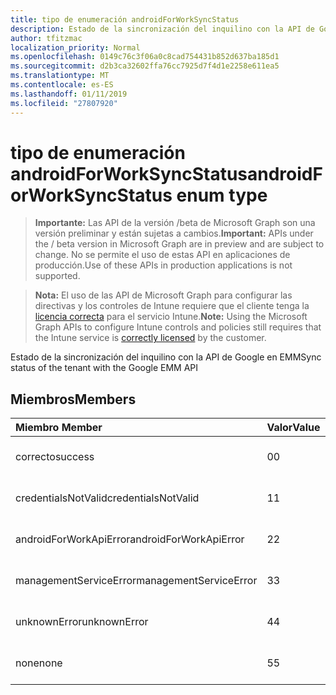 ```yaml
---
title: tipo de enumeración androidForWorkSyncStatus
description: Estado de la sincronización del inquilino con la API de Google en EMM
author: tfitzmac
localization_priority: Normal
ms.openlocfilehash: 0149c76c3f06a0c8cad754431b852d637ba185d1
ms.sourcegitcommit: d2b3ca32602ffa76cc7925d7f4d1e2258e611ea5
ms.translationtype: MT
ms.contentlocale: es-ES
ms.lasthandoff: 01/11/2019
ms.locfileid: "27807920"
---
```

# <a name="androidforworksyncstatus-enum-type"></a><span data-ttu-id="561c9-103">tipo de enumeración androidForWorkSyncStatus</span><span class="sxs-lookup"><span data-stu-id="561c9-103">androidForWorkSyncStatus enum type</span></span>

> <span data-ttu-id="561c9-104">**Importante:** Las API de la versión /beta de Microsoft Graph son una versión preliminar y están sujetas a cambios.</span><span class="sxs-lookup"><span data-stu-id="561c9-104">**Important:** APIs under the / beta version in Microsoft Graph are in preview and are subject to change.</span></span> <span data-ttu-id="561c9-105">No se permite el uso de estas API en aplicaciones de producción.</span><span class="sxs-lookup"><span data-stu-id="561c9-105">Use of these APIs in production applications is not supported.</span></span>

> <span data-ttu-id="561c9-106">**Nota:** El uso de las API de Microsoft Graph para configurar las directivas y los controles de Intune requiere que el cliente tenga la [licencia correcta](https://go.microsoft.com/fwlink/?linkid=839381) para el servicio Intune.</span><span class="sxs-lookup"><span data-stu-id="561c9-106">**Note:** Using the Microsoft Graph APIs to configure Intune controls and policies still requires that the Intune service is [correctly licensed](https://go.microsoft.com/fwlink/?linkid=839381) by the customer.</span></span>

<span data-ttu-id="561c9-107">Estado de la sincronización del inquilino con la API de Google en EMM</span><span class="sxs-lookup"><span data-stu-id="561c9-107">Sync status of the tenant with the Google EMM API</span></span>
## <a name="members"></a><span data-ttu-id="561c9-108">Miembros</span><span class="sxs-lookup"><span data-stu-id="561c9-108">Members</span></span>
|<span data-ttu-id="561c9-109">Miembro	</span><span class="sxs-lookup"><span data-stu-id="561c9-109">Member</span></span>|<span data-ttu-id="561c9-110">Valor</span><span class="sxs-lookup"><span data-stu-id="561c9-110">Value</span></span>|<span data-ttu-id="561c9-111">Descripción</span><span class="sxs-lookup"><span data-stu-id="561c9-111">Description</span></span>|
|:---|:---|:---|
|<span data-ttu-id="561c9-112">correcto</span><span class="sxs-lookup"><span data-stu-id="561c9-112">success</span></span>|<span data-ttu-id="561c9-113">0</span><span class="sxs-lookup"><span data-stu-id="561c9-113">0</span></span>|<span data-ttu-id="561c9-114">Todavía no documentado</span><span class="sxs-lookup"><span data-stu-id="561c9-114">Not yet documented</span></span>|
|<span data-ttu-id="561c9-115">credentialsNotValid</span><span class="sxs-lookup"><span data-stu-id="561c9-115">credentialsNotValid</span></span>|<span data-ttu-id="561c9-116">1</span><span class="sxs-lookup"><span data-stu-id="561c9-116">1</span></span>|<span data-ttu-id="561c9-117">Todavía no documentado</span><span class="sxs-lookup"><span data-stu-id="561c9-117">Not yet documented</span></span>|
|<span data-ttu-id="561c9-118">androidForWorkApiError</span><span class="sxs-lookup"><span data-stu-id="561c9-118">androidForWorkApiError</span></span>|<span data-ttu-id="561c9-119">2</span><span class="sxs-lookup"><span data-stu-id="561c9-119">2</span></span>|<span data-ttu-id="561c9-120">Todavía no documentado</span><span class="sxs-lookup"><span data-stu-id="561c9-120">Not yet documented</span></span>|
|<span data-ttu-id="561c9-121">managementServiceError</span><span class="sxs-lookup"><span data-stu-id="561c9-121">managementServiceError</span></span>|<span data-ttu-id="561c9-122">3</span><span class="sxs-lookup"><span data-stu-id="561c9-122">3</span></span>|<span data-ttu-id="561c9-123">Todavía no documentado</span><span class="sxs-lookup"><span data-stu-id="561c9-123">Not yet documented</span></span>|
|<span data-ttu-id="561c9-124">unknownError</span><span class="sxs-lookup"><span data-stu-id="561c9-124">unknownError</span></span>|<span data-ttu-id="561c9-125">4</span><span class="sxs-lookup"><span data-stu-id="561c9-125">4</span></span>|<span data-ttu-id="561c9-126">Todavía no documentado</span><span class="sxs-lookup"><span data-stu-id="561c9-126">Not yet documented</span></span>|
|<span data-ttu-id="561c9-127">none</span><span class="sxs-lookup"><span data-stu-id="561c9-127">none</span></span>|<span data-ttu-id="561c9-128">5</span><span class="sxs-lookup"><span data-stu-id="561c9-128">5</span></span>|<span data-ttu-id="561c9-129">Todavía no documentado</span><span class="sxs-lookup"><span data-stu-id="561c9-129">Not yet documented</span></span>|





